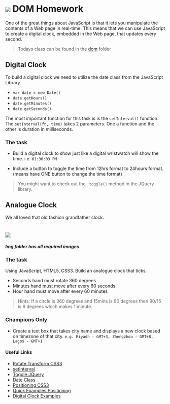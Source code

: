 # ![](https://ga-dash.s3.amazonaws.com/production/assets/logo-9f88ae6c9c3871690e33280fcf557f33.png) DOM Homework

One of the great things about JavaScript is that it lets you manipulate the contents of a Web page in real-time. This means that we can use JavaScript to create a digital clock, embedded in the Web page, that updates every second.

> Todays class can be found in the [dom](dom) folder
## Digital Clock
 To build a digital clock we need to utilize the date class from the JavaScript Library

 - `var date = new Date()`
-  `date.getHours()`
-  `date.getMinutes()`
-  `date.getSeconds()`

The most important function for this task is is the `setInterval()` function. The `setInterval(fn, time)` takes 2 parameters. One a function and the other is duration in milliseconds.

### The task 
- Build a digital clock to show just like a digital wristwatch will show the time.
i.e. `01:30:03 PM`

- Include a button to toggle the time from 12hrs format to 24hours format.(means have ONE button to change the time format)

>You might want to check out the `.toggle()` method in the JQuery library.

## Analogue Clock
We all loved that old fashion grandfather clock.

# ![](http://gtsparkplugs.com/images/Analog-Clock-Javascript.gif)

##### Img folder has all required images

### The task 
Using JavaScript, HTML5, CSS3. Build an analogue clock that ticks.

- Seconds hand must rotate 360 degrees
- Minutes hand must move after every 60 seconds.
- Hour hand must move after every 60 minutes


> Hints: If a circle is 360 degrees and 15mins is 90 degrees then 90/15 is 6 degrees which makes 1 minute.

### Champions Only
- Create a text box that takes city name and displays a new clock based on timezone of that city. `e.g. Riyadh - GMT+3, Zhengzhou - GMT+8, Lagos - GMT+1`

#### Useful Links
- [Rotate Transform CSS3](https://developer.mozilla.org/en-US/docs/Web/CSS/transform-function/rotate)
- [setInterval](https://www.w3schools.com/jsref/met_win_setinterval.asp)
- [Toggle JQuery](http://api.jquery.com/toggle/)
- [Date Class](https://developer.mozilla.org/en-US/docs/Web/JavaScript/Reference/Global_Objects/Date)
- [Positioning CSS3](https://developer.mozilla.org/en-US/docs/Web/CSS/position)
- [Quick Examples Positioning](https://medium.freecodecamp.org/how-to-use-the-position-property-in-css-to-align-elements-d8f49c403a26)
- [Digital Clock Examples ](digit_clock.md)